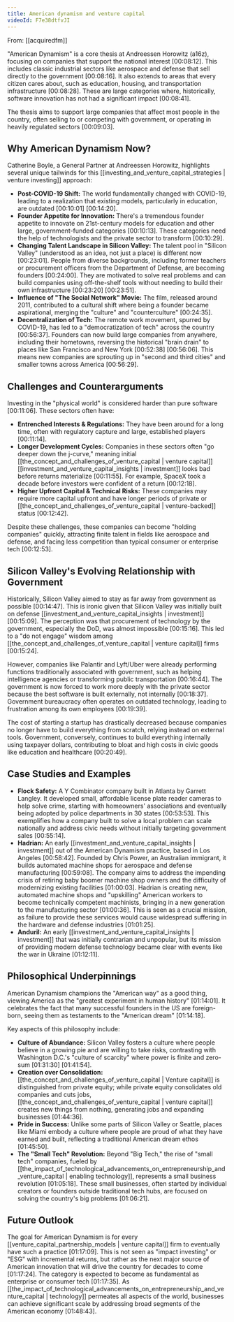 ```yaml
---
title: American dynamism and venture capital
videoId: F7e38dtfvJI
---
```


From: [[acquiredfm]] <br/> 

"American Dynamism" is a core thesis at Andreessen Horowitz (a16z), focusing on companies that support the national interest <a class="yt-timestamp" data-t="00:08:12">[00:08:12]</a>. This includes classic industrial sectors like aerospace and defense that sell directly to the government <a class="yt-timestamp" data-t="00:08:16">[00:08:16]</a>. It also extends to areas that every citizen cares about, such as education, housing, and transportation infrastructure <a class="yt-timestamp" data-t="00:08:28">[00:08:28]</a>. These are large categories where, historically, software innovation has not had a significant impact <a class="yt-timestamp" data-t="00:08:41">[00:08:41]</a>.

The thesis aims to support large companies that affect most people in the country, often selling to or competing with government, or operating in heavily regulated sectors <a class="yt-timestamp" data-t="00:09:03">[00:09:03]</a>.

## Why American Dynamism Now?

Catherine Boyle, a General Partner at Andreessen Horowitz, highlights several unique tailwinds for this [[investing_and_venture_capital_strategies | venture investing]] approach:
*   **Post-COVID-19 Shift:** The world fundamentally changed with COVID-19, leading to a realization that existing models, particularly in education, are outdated <a class="yt-timestamp" data-t="00:10:01">[00:10:01]</a> <a class="yt-timestamp" data-t="00:14:20">[00:14:20]</a>.
*   **Founder Appetite for Innovation:** There's a tremendous founder appetite to innovate on 21st-century models for education and other large, government-funded categories <a class="yt-timestamp" data-t="00:10:13">[00:10:13]</a>. These categories need the help of technologists and the private sector to transform <a class="yt-timestamp" data-t="00:10:29">[00:10:29]</a>.
*   **Changing Talent Landscape in Silicon Valley:** The talent pool in "Silicon Valley" (understood as an idea, not just a place) is different now <a class="yt-timestamp" data-t="00:23:01">[00:23:01]</a>. People from diverse backgrounds, including former teachers or procurement officers from the Department of Defense, are becoming founders <a class="yt-timestamp" data-t="00:24:00">[00:24:00]</a>. They are motivated to solve real problems and can build companies using off-the-shelf tools without needing to build their own infrastructure <a class="yt-timestamp" data-t="00:23:20">[00:23:20]</a> <a class="yt-timestamp" data-t="00:23:51">[00:23:51]</a>.
*   **Influence of "The Social Network" Movie:** The film, released around 2011, contributed to a cultural shift where being a founder became aspirational, merging the "culture" and "counterculture" <a class="yt-timestamp" data-t="00:24:35">[00:24:35]</a>.
*   **Decentralization of Tech:** The remote work movement, spurred by COVID-19, has led to a "democratization of tech" across the country <a class="yt-timestamp" data-t="00:56:37">[00:56:37]</a>. Founders can now build large companies from anywhere, including their hometowns, reversing the historical "brain drain" to places like San Francisco and New York <a class="yt-timestamp" data-t="00:52:38">[00:52:38]</a> <a class="yt-timestamp" data-t="00:56:06">[00:56:06]</a>. This means new companies are sprouting up in "second and third cities" and smaller towns across America <a class="yt-timestamp" data-t="00:56:29">[00:56:29]</a>.

## Challenges and Counterarguments

Investing in the "physical world" is considered harder than pure software <a class="yt-timestamp" data-t="00:11:06">[00:11:06]</a>. These sectors often have:
*   **Entrenched Interests & Regulations:** They have been around for a long time, often with regulatory capture and large, established players <a class="yt-timestamp" data-t="00:11:14">[00:11:14]</a>.
*   **Longer Development Cycles:** Companies in these sectors often "go deeper down the j-curve," meaning initial [[the_concept_and_challenges_of_venture_capital | venture capital]] [[investment_and_venture_capital_insights | investment]] looks bad before returns materialize <a class="yt-timestamp" data-t="00:11:55">[00:11:55]</a>. For example, SpaceX took a decade before investors were confident of a return <a class="yt-timestamp" data-t="00:12:18">[00:12:18]</a>.
*   **Higher Upfront Capital & Technical Risks:** These companies may require more capital upfront and have longer periods of private or [[the_concept_and_challenges_of_venture_capital | venture-backed]] status <a class="yt-timestamp" data-t="00:12:42">[00:12:42]</a>.

Despite these challenges, these companies can become "holding companies" quickly, attracting finite talent in fields like aerospace and defense, and facing less competition than typical consumer or enterprise tech <a class="yt-timestamp" data-t="00:12:53">[00:12:53]</a>.

## Silicon Valley's Evolving Relationship with Government

Historically, Silicon Valley aimed to stay as far away from government as possible <a class="yt-timestamp" data-t="00:14:47">[00:14:47]</a>. This is ironic given that Silicon Valley was initially built on defense [[investment_and_venture_capital_insights | investment]] <a class="yt-timestamp" data-t="00:15:09">[00:15:09]</a>. The perception was that procurement of technology by the government, especially the DoD, was almost impossible <a class="yt-timestamp" data-t="00:15:16">[00:15:16]</a>. This led to a "do not engage" wisdom among [[the_concept_and_challenges_of_venture_capital | venture capital]] firms <a class="yt-timestamp" data-t="00:15:24">[00:15:24]</a>.

However, companies like Palantir and Lyft/Uber were already performing functions traditionally associated with government, such as helping intelligence agencies or transforming public transportation <a class="yt-timestamp" data-t="00:16:44">[00:16:44]</a>. The government is now forced to work more deeply with the private sector because the best software is built externally, not internally <a class="yt-timestamp" data-t="00:18:37">[00:18:37]</a>. Government bureaucracy often operates on outdated technology, leading to frustration among its own employees <a class="yt-timestamp" data-t="00:19:39">[00:19:39]</a>.

The cost of starting a startup has drastically decreased because companies no longer have to build everything from scratch, relying instead on external tools. Government, conversely, continues to build everything internally using taxpayer dollars, contributing to bloat and high costs in civic goods like education and healthcare <a class="yt-timestamp" data-t="00:20:49">[00:20:49]</a>.

## Case Studies and Examples

*   **Flock Safety:** A Y Combinator company built in Atlanta by Garrett Langley. It developed small, affordable license plate reader cameras to help solve crime, starting with homeowners' associations and eventually being adopted by police departments in 30 states <a class="yt-timestamp" data-t="00:53:53">[00:53:53]</a>. This exemplifies how a company built to solve a local problem can scale nationally and address civic needs without initially targeting government sales <a class="yt-timestamp" data-t="00:55:14">[00:55:14]</a>.
*   **Hadrian:** An early [[investment_and_venture_capital_insights | investment]] out of the American Dynamism practice, based in Los Angeles <a class="yt-timestamp" data-t="00:58:42">[00:58:42]</a>. Founded by Chris Power, an Australian immigrant, it builds automated machine shops for aerospace and defense manufacturing <a class="yt-timestamp" data-t="00:59:08">[00:59:08]</a>. The company aims to address the impending crisis of retiring baby boomer machine shop owners and the difficulty of modernizing existing facilities <a class="yt-timestamp" data-t="01:00:03">[01:00:03]</a>. Hadrian is creating new, automated machine shops and "upskilling" American workers to become technically competent machinists, bringing in a new generation to the manufacturing sector <a class="yt-timestamp" data-t="01:00:36">[01:00:36]</a>. This is seen as a crucial mission, as failure to provide these services would cause widespread suffering in the hardware and defense industries <a class="yt-timestamp" data-t="01:01:25">[01:01:25]</a>.
*   **Anduril:** An early [[investment_and_venture_capital_insights | investment]] that was initially contrarian and unpopular, but its mission of providing modern defense technology became clear with events like the war in Ukraine <a class="yt-timestamp" data-t="01:12:11">[01:12:11]</a>.

## Philosophical Underpinnings

American Dynamism champions the "American way" as a good thing, viewing America as the "greatest experiment in human history" <a class="yt-timestamp" data-t="01:14:01">[01:14:01]</a>. It celebrates the fact that many successful founders in the US are foreign-born, seeing them as testaments to the "American dream" <a class="yt-timestamp" data-t="01:14:18">[01:14:18]</a>.

Key aspects of this philosophy include:
*   **Culture of Abundance:** Silicon Valley fosters a culture where people believe in a growing pie and are willing to take risks, contrasting with Washington D.C.'s "culture of scarcity" where power is finite and zero-sum <a class="yt-timestamp" data-t="01:31:30">[01:31:30]</a> <a class="yt-timestamp" data-t="01:41:54">[01:41:54]</a>.
*   **Creation over Consolidation:** [[the_concept_and_challenges_of_venture_capital | Venture capital]] is distinguished from private equity; while private equity consolidates old companies and cuts jobs, [[the_concept_and_challenges_of_venture_capital | venture capital]] creates new things from nothing, generating jobs and expanding businesses <a class="yt-timestamp" data-t="01:44:36">[01:44:36]</a>.
*   **Pride in Success:** Unlike some parts of Silicon Valley or Seattle, places like Miami embody a culture where people are proud of what they have earned and built, reflecting a traditional American dream ethos <a class="yt-timestamp" data-t="01:45:50">[01:45:50]</a>.
*   **The "Small Tech" Revolution:** Beyond "Big Tech," the rise of "small tech" companies, fueled by [[the_impact_of_technological_advancements_on_entrepreneurship_and_venture_capital | enabling technology]], represents a small business revolution <a class="yt-timestamp" data-t="01:05:18">[01:05:18]</a>. These small businesses, often started by individual creators or founders outside traditional tech hubs, are focused on solving the country's big problems <a class="yt-timestamp" data-t="01:06:21">[01:06:21]</a>.

## Future Outlook

The goal for American Dynamism is for every [[venture_capital_partnership_models | venture capital]] firm to eventually have such a practice <a class="yt-timestamp" data-t="01:17:09">[01:17:09]</a>. This is not seen as "impact investing" or "ESG" with incremental returns, but rather as the next major source of American innovation that will drive the country for decades to come <a class="yt-timestamp" data-t="01:17:24">[01:17:24]</a>. The category is expected to become as fundamental as enterprise or consumer tech <a class="yt-timestamp" data-t="01:17:35">[01:17:35]</a>. As [[the_impact_of_technological_advancements_on_entrepreneurship_and_venture_capital | technology]] permeates all aspects of the world, businesses can achieve significant scale by addressing broad segments of the American economy <a class="yt-timestamp" data-t="01:48:43">[01:48:43]</a>.